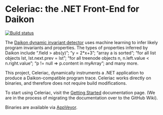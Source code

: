 # Celeriac: the .NET Front-End for Daikon

[![Build status](https://ci.appveyor.com/api/projects/status/t6tbkmsa1dababnu?svg=true)](https://ci.appveyor.com/project/twschiller/daikon-dot-net-front-end)

The [Daikon dynamic invariant detector](http://plse.cs.washington.edu/daikon/) uses machine learning to infer likely program invariants and properties. The types of properties inferred by Daikon include “.field > abs(y)”; “y = 2*x+3”; “array a is sorted”; “for all list objects lst, lst.next.prev = lst”; “for all treenode objects n, n.left.value < n.right.value”; “p != null ⇒ p.content in myArray”; and many more.

This project, Celeriac, dynamically instruments a .NET application to produce a Daikon-compatible program trace. Celeriac works directly on binaries, and therefore does not require build modifications.

To start using Celeriac, visit the [Getting Started](https://code.google.com/p/daikon-dot-net-front-end/wiki/GettingStarted) documentation page. (We are in the process of migrating the documentation over to the GitHub Wiki).

Binaries are available via [AppVeyor](https://ci.appveyor.com/project/twschiller/daikon-dot-net-front-end/build/artifacts).
